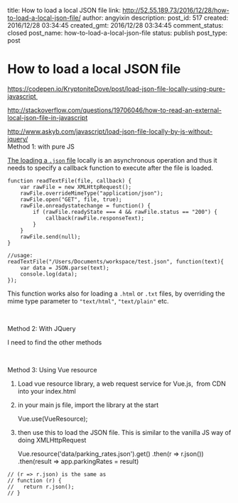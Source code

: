 title: How to load a local JSON file
link: http://52.55.189.73/2016/12/28/how-to-load-a-local-json-file/
author: angyixin
description: 
post_id: 517
created: 2016/12/28 03:34:45
created_gmt: 2016/12/28 03:34:45
comment_status: closed
post_name: how-to-load-a-local-json-file
status: publish
post_type: post

# How to load a local JSON file

https://codepen.io/KryptoniteDove/post/load-json-file-locally-using-pure-javascript 

http://stackoverflow.com/questions/19706046/how-to-read-an-external-local-json-file-in-javascript

http://www.askyb.com/javascript/load-json-file-locally-by-js-without-jquery/  
Method 1: with pure JS

[The loading a `.json` file](http://codepen.io/KryptoniteDove/post/load-json-file-locally-using-pure-javascript) locally is an asynchronous operation and thus it needs to specify a callback function to execute after the file is loaded.
    
    
    function readTextFile(file, callback) {
        var rawFile = new XMLHttpRequest();
        rawFile.overrideMimeType("application/json");
        rawFile.open("GET", file, true);
        rawFile.onreadystatechange = function() {
            if (rawFile.readyState === 4 && rawFile.status == "200") {
                callback(rawFile.responseText);
            }
        }
        rawFile.send(null);
    }
    
    //usage:
    readTextFile("/Users/Documents/workspace/test.json", function(text){
        var data = JSON.parse(text);
        console.log(data);
    });

This function works also for loading a `.html` or `.txt` files, by overriding the mime type parameter to `"text/html"`, `"text/plain"` etc.

 

Method 2: With JQuery

I need to find the other methods

 

Method 3: Using Vue resource

  1. Load vue resource library, a web request service for Vue.js,  from CDN into your index.html   

    
        <script type="text/javascript" src="https://cdnjs.cloudflare.com/ajax/libs/vue-resource/1.0.3/vue-resource.js"></script>
    

  2. in your main js file, import the library at the start 
    
        Vue.use(VueResource);

  3. then use this to load the JSON file. This is similar to the vanilla JS way of doing XMLHttpRequest 
    
        Vue.resource('data/parking_rates.json').get()
    .then(r => r.json())
    .then(result => app.parkingRates = result)
    
    // (r => r.json) is the same as
    // function (r) {
    //   return r.json();
    // }